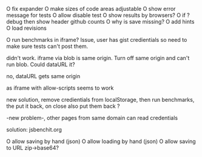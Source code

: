 O fix expander
O make sizes of code areas adjustable
O show error message for tests
O allow disable test
O show results by browsers?
O if ?debug then show header github counts
O why is save missing?
O add hints
O load revisions

O run benchmarks in iframe? Issue, user has gist credientials so
  need to make sure tests can't post them.

  didn't work. iframe via blob is same origin. Turn off same origin
  and can't run blob. Could dataURL it?

  no, dataURL gets same origin

  as iframe with allow-scripts seems to work

  new solution, remove credientials from localStorage,
  then run benchmarks, the put it back, on close also put them back
  ?
  
  -new problem-, other pages from same domain can read credentials

  solution: jsbenchit.org

O allow saving by hand (json)
O allow loading by hand (json)
O allow saving to URL zip->base64?